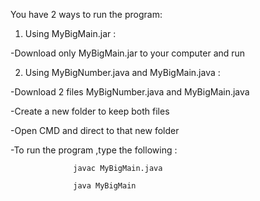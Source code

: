 You have 2 ways to run the program:

1. Using MyBigMain.jar :

-Download only MyBigMain.jar to your computer and run






2. Using MyBigNumber.java and MyBigMain.java :

-Download 2 files MyBigNumber.java and MyBigMain.java

-Create a new folder to keep both files

-Open CMD and direct to that new folder

-To run the program ,type the following :

                  javac MyBigMain.java
                  
                  java MyBigMain  
                  

